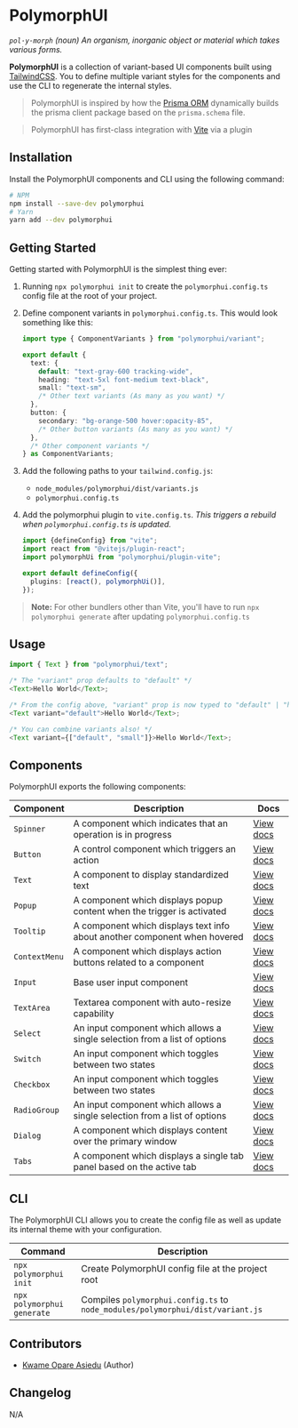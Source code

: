 # PolymorphUI

_`pol·y·morph` (noun) An organism, inorganic object or material which takes various forms._

**PolymorphUI** is a collection of variant-based UI components built using [TailwindCSS](https://tailwindcss.com/).
You to define multiple variant styles for the components and use the CLI to regenerate the internal styles.

> PolymorphUI is inspired by how the [Prisma ORM](https://www.prisma.io/) dynamically builds the prisma client package
> based on the `prisma.schema` file.

> PolymorphUI has first-class integration with [Vite](https://vitejs.dev) via a plugin

## Installation

Install the PolymorphUI components and CLI using the following command:

```bash
# NPM
npm install --save-dev polymorphui
# Yarn
yarn add --dev polymorphui
```

## Getting Started

Getting started with PolymorphUI is the simplest thing ever:

1. Running `npx polymorphui init` to create the `polymorphui.config.ts` config file at the root of your project.
2. Define component variants in `polymorphui.config.ts`. This would look something like this:

   ```typescript
   import type { ComponentVariants } from "polymorphui/variant";

   export default {
     text: {
       default: "text-gray-600 tracking-wide",
       heading: "text-5xl font-medium text-black",
       small: "text-sm",
       /* Other text variants (As many as you want) */
     },
     button: {
       secondary: "bg-orange-500 hover:opacity-85",
       /* Other button variants (As many as you want) */
     },
     /* Other component variants */
   } as ComponentVariants;
   ```

3. Add the following paths to your `tailwind.config.js`:
   - `node_modules/polymorphui/dist/variants.js`
   - `polymorphui.config.ts`

4. Add the polymorphui plugin to `vite.config.ts`. _This triggers a rebuild when `polymorphui.config.ts` is updated._

   ```typescript
   import {defineConfig} from "vite";
   import react from "@vitejs/plugin-react";
   import polymorphUi from "polymorphui/plugin-vite";
   
   export default defineConfig({
     plugins: [react(), polymorphUi()],
   });
   ```

> **Note:** For other bundlers other than Vite, you'll have to run `npx polymorphui generate` after updating
> `polymorphui.config.ts`

## Usage

```typescript jsx
import { Text } from "polymorphui/text";

/* The "variant" prop defaults to "default" */
<Text>Hello World</Text>;

/* From the config above, "variant" prop is now typed to "default" | "heading" | "small" */
<Text variant="default">Hello World</Text>;

/* You can combine variants also! */
<Text variant={["default", "small"]}>Hello World</Text>;
```

## Components

PolymorphUI exports the following components:

| Component     | Description                                                               | Docs                                |
|---------------|---------------------------------------------------------------------------|-------------------------------------|
| `Spinner`     | A component which indicates that an operation is in progress              | [View docs](./docs/spinner.md)      |
| `Button`      | A control component which triggers an action                              | [View docs](./docs/button.md)       |
| `Text`        | A component to display standardized text                                  | [View docs](./docs/text.md)         |
| `Popup`       | A component which displays popup content when the trigger is activated    | [View docs](./docs/popup.md)        |
| `Tooltip`     | A component which displays text info about another component when hovered | [View docs](./docs/tooltip.md)      |
| `ContextMenu` | A component which displays action buttons related to a component          | [View docs](./docs/context-menu.md) |
| `Input`       | Base user input component                                                 | [View docs](./docs/input.md)        |
| `TextArea`    | Textarea component with auto-resize capability                            | [View docs](./docs/textarea.md)     |
| `Select`      | An input component which allows a single selection from a list of options | [View docs](./docs/select.md)       |
| `Switch`      | An input component which toggles between two states                       | [View docs](./docs/switch.md)       |
| `Checkbox`    | An input component which toggles between two states                       | [View docs](./docs/checkbox.md)     |
| `RadioGroup`  | An input component which allows a single selection from a list of options | [View docs](./docs/radio-group.md)  |
| `Dialog`      | A component which displays content over the primary window                | [View docs](./docs/dialog.md)       |
| `Tabs`        | A component which displays a single tab panel based on the active tab     | [View docs](./docs/tabs.md)         |

## CLI

The PolymorphUI CLI allows you to create the config file as well as update its internal theme with your configuration.

| Command                    | Description                                                                    |
|----------------------------|--------------------------------------------------------------------------------|
| `npx polymorphui init`     | Create PolymorphUI config file at the project root                             |
| `npx polymorphui generate` | Compiles `polymorphui.config.ts` to `node_modules/polymorphui/dist/variant.js` |

## Contributors

- [Kwame Opare Asiedu](https://github.com/kwameopareasiedu) (Author)

## Changelog

N/A
